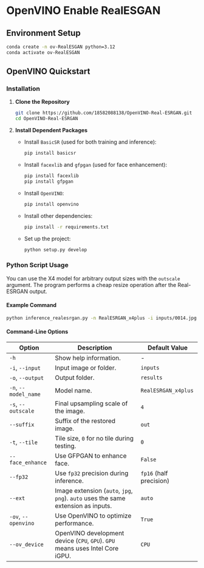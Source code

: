 # OpenVINO Enable RealESGAN

## Environment Setup

```bash
conda create -n ov-RealESGAN python=3.12
conda activate ov-RealESGAN
```

## OpenVINO Quickstart

### Installation

1. **Clone the Repository**
   ```bash
   git clone https://github.com/18582088138/OpenVINO-Real-ESRGAN.git
   cd OpenVINO-Real-ESRGAN
   ```

2. **Install Dependent Packages**
   - Install `BasicSR` (used for both training and inference):
     ```bash
     pip install basicsr
     ```
   - Install `facexlib` and `gfpgan` (used for face enhancement):
     ```bash
     pip install facexlib
     pip install gfpgan
     ```
   - Install `OpenVINO`:
     ```bash
     pip install openvino
     ```
   - Install other dependencies:
     ```bash
     pip install -r requirements.txt
     ```
   - Set up the project:
     ```bash
     python setup.py develop
     ```

### Python Script Usage

You can use the X4 model for arbitrary output sizes with the `outscale` argument. The program performs a cheap resize operation after the Real-ESRGAN output.

#### Example Command
```bash
python inference_realesrgan.py -n RealESRGAN_x4plus -i inputs/0014.jpg -o outputs/ov -ov True --ov_device CPU
```

#### Command-Line Options

| Option              | Description                                                                 | Default Value |
|---------------------|-----------------------------------------------------------------------------|---------------|
| `-h`               | Show help information.                                                     | -             |
| `-i`, `--input`    | Input image or folder.                                                     | `inputs`      |
| `-o`, `--output`   | Output folder.                                                             | `results`     |
| `-n`, `--model_name` | Model name.                                                              | `RealESRGAN_x4plus` |
| `-s`, `--outscale` | Final upsampling scale of the image.                                       | `4`           |
| `--suffix`         | Suffix of the restored image.                                              | `out`         |
| `-t`, `--tile`     | Tile size, `0` for no tile during testing.                                 | `0`           |
| `--face_enhance`   | Use GFPGAN to enhance face.                                                | `False`       |
| `--fp32`           | Use `fp32` precision during inference.                                    | `fp16` (half precision) |
| `--ext`            | Image extension (`auto`, `jpg`, `png`). `auto` uses the same extension as inputs. | `auto`        |
| `-ov`, `--openvino` | Use OpenVINO to optimize performance.                                     | `True`        |
| `--ov_device`      | OpenVINO development device (`CPU`, `GPU`). `GPU` means uses Intel Core iGPU.    | `CPU`         |